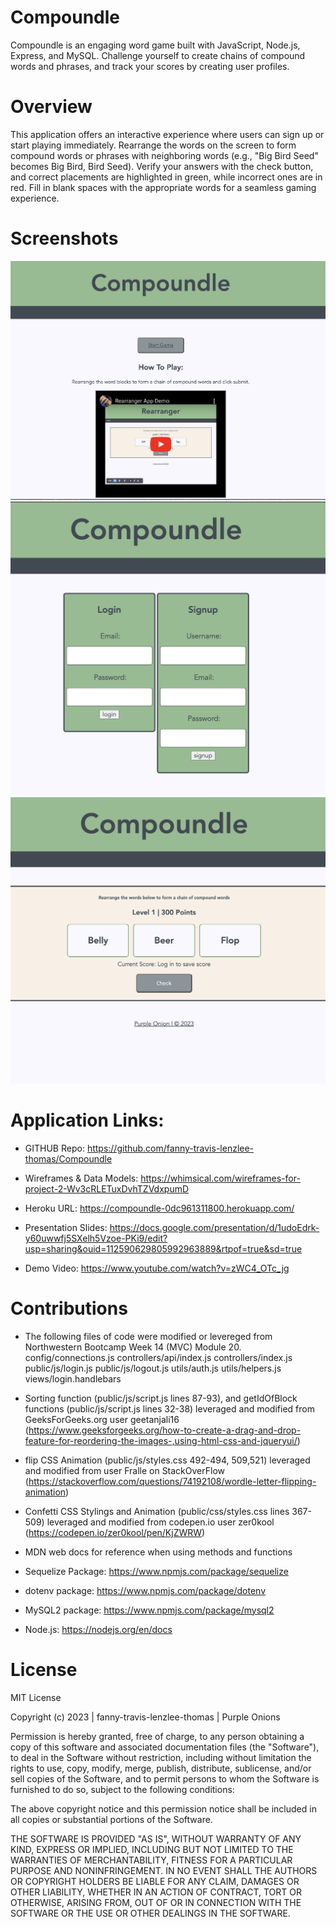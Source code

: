 # Compoundle

Compoundle is an engaging word game built with JavaScript, Node.js, Express, and MySQL. Challenge yourself to create chains of compound words and phrases, and track your scores by creating user profiles.

# Overview

This application offers an interactive experience where users can sign up or start playing immediately. Rearrange the words on the screen to form compound words or phrases with neighboring words (e.g., "Big Bird Seed" becomes Big Bird, Bird Seed). Verify your answers with the check button, and correct placements are highlighted in green, while incorrect ones are in red. Fill in blank spaces with the appropriate words for a seamless gaming experience.

# Screenshots

![Alt text](image-2.png)![Alt text](image.png) ![Alt text](image-1.png)

# Application Links:

- GITHUB Repo: https://github.com/fanny-travis-lenzlee-thomas/Compoundle

- Wireframes & Data Models: https://whimsical.com/wireframes-for-project-2-Wv3cRLETuxDvhTZVdxpumD

- Heroku URL: https://compoundle-0dc961311800.herokuapp.com/

- Presentation Slides: https://docs.google.com/presentation/d/1udoEdrk-y60uwwfj5SXelh5Vzoe-PKi9/edit?usp=sharing&ouid=112590629805992963889&rtpof=true&sd=true

- Demo Video: https://www.youtube.com/watch?v=zWC4_OTc_jg

# Contributions

- The following files of code were modified or levereged from Northwestern Bootcamp Week 14 (MVC) Module 20.
  config/connections.js
  controllers/api/index.js
  controllers/index.js
  public/js/login.js
  public/js/logout.js
  utils/auth.js
  utils/helpers.js
  views/login.handlebars

- Sorting function (public/js/script.js lines 87-93), and getIdOfBlock functions (public/js/script.js lines 32-38) leveraged and modified from GeeksForGeeks.org user geetanjali16 (https://www.geeksforgeeks.org/how-to-create-a-drag-and-drop-feature-for-reordering-the-images-,using-html-css-and-jqueryui/)

- flip CSS Animation (public/js/styles.css 492-494, 509,521) leveraged and modified from user Fralle on StackOverFlow (https://stackoverflow.com/questions/74192108/wordle-letter-flipping-animation)

- Confetti CSS Stylings and Animation (public/css/styles.css lines 367-509) leveraged and modified from codepen.io user zer0kool (https://codepen.io/zer0kool/pen/KjZWRW)

- MDN web docs for reference when using methods and functions

- Sequelize Package: https://www.npmjs.com/package/sequelize

- dotenv package: https://www.npmjs.com/package/dotenv

- MySQL2 package: https://www.npmjs.com/package/mysql2

- Node.js: https://nodejs.org/en/docs

# License

MIT License

Copyright (c) 2023 | fanny-travis-lenzlee-thomas | Purple Onions

Permission is hereby granted, free of charge, to any person obtaining a copy
of this software and associated documentation files (the "Software"), to deal
in the Software without restriction, including without limitation the rights
to use, copy, modify, merge, publish, distribute, sublicense, and/or sell
copies of the Software, and to permit persons to whom the Software is
furnished to do so, subject to the following conditions:

The above copyright notice and this permission notice shall be included in all
copies or substantial portions of the Software.

THE SOFTWARE IS PROVIDED "AS IS", WITHOUT WARRANTY OF ANY KIND, EXPRESS OR
IMPLIED, INCLUDING BUT NOT LIMITED TO THE WARRANTIES OF MERCHANTABILITY,
FITNESS FOR A PARTICULAR PURPOSE AND NONINFRINGEMENT. IN NO EVENT SHALL THE
AUTHORS OR COPYRIGHT HOLDERS BE LIABLE FOR ANY CLAIM, DAMAGES OR OTHER
LIABILITY, WHETHER IN AN ACTION OF CONTRACT, TORT OR OTHERWISE, ARISING FROM,
OUT OF OR IN CONNECTION WITH THE SOFTWARE OR THE USE OR OTHER DEALINGS IN THE
SOFTWARE.

